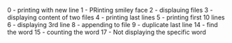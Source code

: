 0 - printing with new line
1 - PRinting smiley face
2 - displauing files
3 - displaying content of two files
4 - printing last lines
5 - printing first 10 lines
6 - displaying 3rd line
8 - appending to file
9 - duplicate last line
14 - find the word
15 - counting the word
17 - Not displaying the specific word
